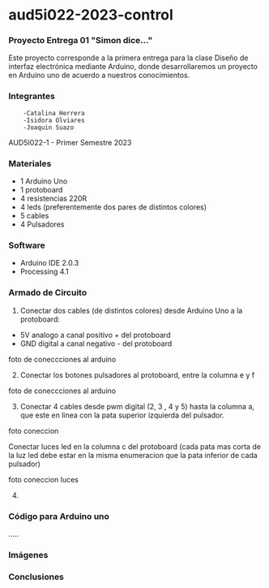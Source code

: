 # aud5i022-2023-control

### Proyecto Entrega 01 "Simon dice..."
   Este proyecto corresponde a la primera entrega para la clase Diseño de interfaz electrónica mediante Arduino, donde desarrollaremos un proyecto en Arduino uno de acuerdo a nuestros conocimientos.
   
   ### Integrantes
        -Catalina Herrera
        -Isidora Olviares
        -Joaquin Suazo
AUD5I022-1 - Primer Semestre 2023

### Materiales
  - 1 Arduino Uno
  - 1 protoboard
  - 4 resistencias 220R
  - 4 leds (preferentemente dos pares de distintos colores)
  - 5 cables
  - 4 Pulsadores

### Software
  - Arduino IDE 2.0.3
  - Processing 4.1

### Armado de Circuito
  1. Conectar dos cables (de distintos colores)  desde Arduino Uno a la protoboard:
   - 5V analogo a canal positivo + del protoboard
   - GND digital a canal negativo - del protoboard

foto de coneccciones al arduino

  2. Conectar los botones pulsadores al protoboard, entre la columna e y f 
  
foto de coneccciones al arduino

  3. Conectar 4 cables desde pwm digital (2, 3 , 4 y 5) hasta la columna a, que este en linea con la pata superior izquierda del pulsador.
  
 foto coneccion 
  
  
  Conectar luces led en la columna c del protoboard (cada pata mas corta de la luz led debe estar en la misma enumeracion que la pata inferior de cada pulsador)
  
foto coneccion luces

  4. 
  
### Código para Arduino uno
.....

### Imágenes


### Conclusiones

